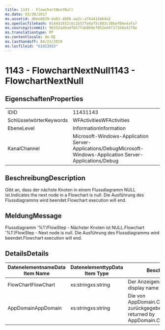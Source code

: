 ```yaml
---
title: 1143 - FlowchartNextNull
ms.date: 03/30/2017
ms.assetid: d0ee0829-da83-4086-aa2c-a74a4144b4a2
ms.openlocfilehash: 0144d1931c6c1b577e8af5c803c38bef06e4afa7
ms.sourcegitcommit: 9b552addadfb57fab0b9e7852ed4f1f1b8a42f8e
ms.translationtype: MT
ms.contentlocale: de-DE
ms.lasthandoff: 04/23/2019
ms.locfileid: "61923915"
---
```

# <a name="1143---flowchartnextnull"></a><span data-ttu-id="c7967-102">1143 - FlowchartNextNull</span><span class="sxs-lookup"><span data-stu-id="c7967-102">1143 - FlowchartNextNull</span></span>
## <a name="properties"></a><span data-ttu-id="c7967-103">Eigenschaften</span><span class="sxs-lookup"><span data-stu-id="c7967-103">Properties</span></span>  
  
|||  
|-|-|  
|<span data-ttu-id="c7967-104">ID</span><span class="sxs-lookup"><span data-stu-id="c7967-104">ID</span></span>|<span data-ttu-id="c7967-105">1143</span><span class="sxs-lookup"><span data-stu-id="c7967-105">1143</span></span>|  
|<span data-ttu-id="c7967-106">Schlüsselwörter</span><span class="sxs-lookup"><span data-stu-id="c7967-106">Keywords</span></span>|<span data-ttu-id="c7967-107">WFActivities</span><span class="sxs-lookup"><span data-stu-id="c7967-107">WFActivities</span></span>|  
|<span data-ttu-id="c7967-108">Ebene</span><span class="sxs-lookup"><span data-stu-id="c7967-108">Level</span></span>|<span data-ttu-id="c7967-109">Information</span><span class="sxs-lookup"><span data-stu-id="c7967-109">Information</span></span>|  
|<span data-ttu-id="c7967-110">Kanal</span><span class="sxs-lookup"><span data-stu-id="c7967-110">Channel</span></span>|<span data-ttu-id="c7967-111">Microsoft-Windows-Application Server-Applications/Debug</span><span class="sxs-lookup"><span data-stu-id="c7967-111">Microsoft-Windows-Application Server-Applications/Debug</span></span>|  
  
## <a name="description"></a><span data-ttu-id="c7967-112">Beschreibung</span><span class="sxs-lookup"><span data-stu-id="c7967-112">Description</span></span>  
 <span data-ttu-id="c7967-113">Gibt an, dass der nächste Knoten in einem Flussdiagramm NULL ist.</span><span class="sxs-lookup"><span data-stu-id="c7967-113">Indicates the next node in a Flowchart is null.</span></span> <span data-ttu-id="c7967-114">Die Ausführung des Flussdiagramms wird beendet.</span><span class="sxs-lookup"><span data-stu-id="c7967-114">Flowchart execution will end.</span></span>  
  
## <a name="message"></a><span data-ttu-id="c7967-115">Meldung</span><span class="sxs-lookup"><span data-stu-id="c7967-115">Message</span></span>  
 <span data-ttu-id="c7967-116">Flussdiagramm '%1'/FlowStep - Nächster Knoten ist NULL.</span><span class="sxs-lookup"><span data-stu-id="c7967-116">Flowchart '%1'/FlowStep - Next node is null.</span></span> <span data-ttu-id="c7967-117">Die Ausführung des Flussdiagramms wird beendet.</span><span class="sxs-lookup"><span data-stu-id="c7967-117">Flowchart execution will end.</span></span>  
  
## <a name="details"></a><span data-ttu-id="c7967-118">Details</span><span class="sxs-lookup"><span data-stu-id="c7967-118">Details</span></span>  
  
|<span data-ttu-id="c7967-119">Datenelementname</span><span class="sxs-lookup"><span data-stu-id="c7967-119">Data Item Name</span></span>|<span data-ttu-id="c7967-120">Datenelementtyp</span><span class="sxs-lookup"><span data-stu-id="c7967-120">Data Item Type</span></span>|<span data-ttu-id="c7967-121">Beschreibung</span><span class="sxs-lookup"><span data-stu-id="c7967-121">Description</span></span>|  
|--------------------|--------------------|-----------------|  
|<span data-ttu-id="c7967-122">FlowChart</span><span class="sxs-lookup"><span data-stu-id="c7967-122">FlowChart</span></span>|<span data-ttu-id="c7967-123">xs:string</span><span class="sxs-lookup"><span data-stu-id="c7967-123">xs:string</span></span>|<span data-ttu-id="c7967-124">Der Anzeigename des FlowChart.</span><span class="sxs-lookup"><span data-stu-id="c7967-124">The display name of the FlowChart.</span></span>|  
|<span data-ttu-id="c7967-125">AppDomain</span><span class="sxs-lookup"><span data-stu-id="c7967-125">AppDomain</span></span>|<span data-ttu-id="c7967-126">xs:string</span><span class="sxs-lookup"><span data-stu-id="c7967-126">xs:string</span></span>|<span data-ttu-id="c7967-127">Die von AppDomain.CurrentDomain.FriendlyName zurückgegebene Zeichenfolge.</span><span class="sxs-lookup"><span data-stu-id="c7967-127">The string returned by AppDomain.CurrentDomain.FriendlyName.</span></span>|
